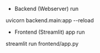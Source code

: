 - Backend (Webserver) run
<!-- uvicorn main:app --reload -->
uvicorn backend.main:app --reload

- Frontend (Streamlit) app run
<!-- streamlit run 02-slui.py -->
streamlit run frontend/app.py
